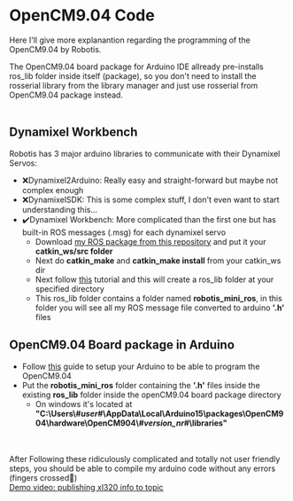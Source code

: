 # OpenCM9.04 Code
Here I'll give more explanantion regarding the programming of the OpenCM9.04 by Robotis.


The OpenCM9.04 board package for Arduino IDE allready pre-installs ros_lib folder inside itself (package),
so you don't need to install the rosserial library from the library manager and just use rosserial from OpenCM9.04 package instead.
<br><br>

## Dynamixel Workbench
Robotis has 3 major arduino libraries to communicate with their Dynamixel Servos:
* ❌Dynamixel2Arduino: Really easy and straight-forward but maybe not complex enough
* ❌DynamixelSDK: This is some complex stuff, I don't even want to start understanding this...
* ✔️Dynamixel Workbench: More complicated than the first one but has built-in ROS messages (.msg) for each dynamixel servo
  * Download [my ROS package from this repository](https://github.com/Benoit-LdL/Robotis_Mini_ROS/tree/master/robotis_mini_ros) and put it your **catkin_ws/src folder**
  * Next do **catkin_make** and **catkin_make install** from your catkin_ws dir
  * Next follow [this](http://wiki.ros.org/rosserial/Tutorials/Adding%20Other%20Messages) tutorial and this will create a ros_lib folder at your specified directory
  * This ros_lib folder contains a folder named **robotis_mini_ros**, in this folder you will see all my ROS message file converted to arduino **'.h'** files

## OpenCM9.04 Board package in Arduino
* Follow [this](https://emanual.robotis.com/docs/en/parts/controller/opencm904/#arduino-ide) guide to setup your Arduino to be able to program the OpenCM9.04
* Put the **robotis_mini_ros** folder containing the **'.h'** files inside the existing **ros_lib** folder inside the openCM9.04 board package directory
  * On windows it's located at **"C:\Users\\#*user*#\\AppData\Local\Arduino15\packages\OpenCM904\hardware\OpenCM904\\#*version_nr*#\\libraries"**

<br><br>
After Following these ridiculously complicated and totally not user friendly steps, you should be able to compile my arduino code without any errors (fingers crossed🤞)
<br>
[Demo video: publishing xl320 info to topic](https://youtu.be/2PTbYqYYdJ8)
